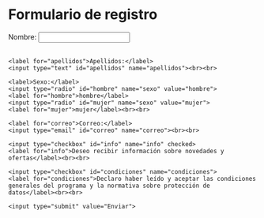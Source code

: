 <!DOCTYPE html>
<html lang="es">
<head>
  <meta charset="UTF-8">
  <title>Formulario de registro</title>
</head>
<body>
  <h1>Formulario de registro</h1>
  <form action="#" method="post">
    <label for="nombre">Nombre:</label>
    <input type="text" id="nombre" name="nombre"><br><br>

    <label for="apellidos">Apellidos:</label>
    <input type="text" id="apellidos" name="apellidos"><br><br>

    <label>Sexo:</label>
    <input type="radio" id="hombre" name="sexo" value="hombre">
    <label for="hombre">hombre</label>
    <input type="radio" id="mujer" name="sexo" value="mujer">
    <label for="mujer">mujer</label><br><br>

    <label for="correo">Correo:</label>
    <input type="email" id="correo" name="correo"><br><br>

    <input type="checkbox" id="info" name="info" checked>
    <label for="info">Deseo recibir información sobre novedades y ofertas</label><br><br>

    <input type="checkbox" id="condiciones" name="condiciones">
    <label for="condiciones">Declaro haber leído y aceptar las condiciones generales del programa y la normativa sobre protección de datos</label><br><br>

    <input type="submit" value="Enviar">
  </form>
</body>
</html>